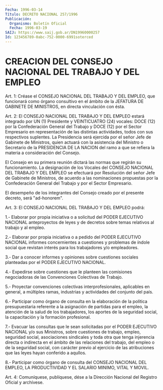```yaml
---
Fecha: 1996-03-14
Título: DECRETO NACIONAL 257/1996
Publicación:
  Organismo: Boletín Oficial
  Fecha: 1996-03-19
SAIJ: https://www.saij.gob.ar/DN19960000257
Id: 123456789-0abc-752-0000-6991soterced
---
```

# CREACION DEL CONSEJO NACIONAL DEL TRABAJO Y DEL EMPLEO

<a id="1"></a>
Art. 1:  Créase el CONSEJO NACIONAL DEL TRABAJO Y DEL EMPLEO, que  funcionará  como órgano consultivo en el ámbito de la JEFATURA DE  GABINETE  DE  MINISTROS,    en  directa  vinculación  con  ésta.

<a id="2"></a>
Art.  2: El CONSEJO NACIONAL DEL  TRABAJO  Y  DEL  EMPLEO  estará integrado  por  UN (1) Presidente y VEINTICUATRO (24) vocales: DOCE (12) por la Confederación  General  del  Trabajo y DOCE (12) por el Sector Empresario en representación de las  distintas  actividades, todos  con sus respectivos suplentes. La Presidencia será  ejercida por el señor  Jefe  de  Gabinete de Ministros, quien actuará con la asistencia del Ministro o Secretario de la PRESIDENCIA DE LA NACION del ramo a que se refiera  la  materia  a consideración del Consejo.

El Consejo en su primera reunión dictará las normas que regirán su funcionamiento. La designación de los Vocales  del CONSEJO NACIONAL DEL TRABAJO Y DEL EMPLEO se efectuará por Resolución del señor Jefe de Gabinete de Ministros, de acuerdo a las nominaciones  propuestas por la Confederación General del Trabajo y por el Sector Empresario.

El desempeño de los integrantes del Consejo creado por el  presente decreto, será "ad-honorem".

<a id="3"></a>
Art.  3:  El  CONSEJO  NACIONAL  DEL  TRABAJO Y DEL EMPLEO podrá:

1.- Elaborar  por  propia  iniciativa  o a solicitud  del  PODER EJECUTIVO NACIONAL anteproyectos de leyes y de decretos sobre temas relativos al trabajo y al empleo.

2.- Elaborar por propia iniciativa o a pedido  del PODER EJECUTIVO NACIONAL informes concernientes a cuestiones y problemas  de índole social  que  revistan interés para los trabajadores y/o empleadores.

3.- Dar a conocer  informes  y opiniones sobre cuestiones sociales planteadas por el PODER EJECUTIVO NACIONAL.

4.- Expedirse sobre cuestiones  que  le  planteen  las  comisiones negociadoras    de   las  Convenciones  Colectivas  de  Trabajo.

5.- Proyectar  convenciones  colectivas  interprofesionales, aplicables en  general, a múltiples ramas, industrias y actividades del conjunto del país.

6.- Participar  como  órgano  de  consulta en la elaboración de la política presupuestaria referente a  la asignación de partidas para el empleo, la atención de la salud de los trabajadores, los aportes de la seguridad social, la capacitación  y la formación profesional.

7.- Evacuar las consultas que le sean solicitadas  por  el  PODER EJECUTIVO  NACIONAL y/o sus Ministros, sobre cuestiones de trabajo, empleo, seguridad  social,  asociaciones sindicales y toda otra que tenga injerencia directa o indirecta en el ámbito de las relaciones del trabajo, del empleo o de  la  seguridad  social,  con  carácter previo  al  ejercicio  de  las  atribuciones  que  las  leyes hayan conferido a aqullos.

8.- Participar como órgano de consulta del CONSEJO NACIONAL  DEL EMPLEO,  LA  PRODUCTIVIDAD  Y  EL  SALARIO  MINIMO,  VITAL  Y MOVIL.

<a id="4"></a>
Art. 4: Comuníquese,  publíquese, dése a la Dirección Nacional del Registro Oficial y archívese.
